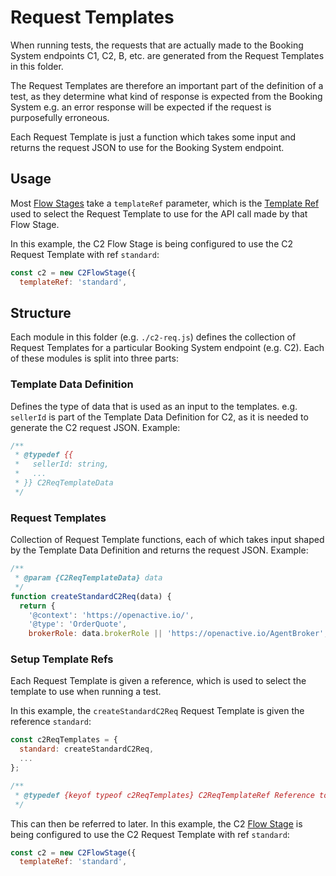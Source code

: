 # Request Templates

When running tests, the requests that are actually made to the Booking System endpoints C1, C2, B, etc. are generated from the Request Templates in this folder.

The Request Templates are therefore an important part of the definition of a test, as they determine what kind of response is expected from the Booking System e.g. an error response will be expected if the request is purposefully erroneous.

Each Request Template is just a function which takes some input and returns the request JSON to use for the Booking System endpoint.

## Usage

Most [Flow Stages](../helpers/flow-stages/README.md) take a `templateRef` parameter, which is the [Template Ref](#setup-template-refs) used to select the Request Template to use for the API call made by that Flow Stage.

In this example, the C2 Flow Stage is being configured to use the C2 Request Template with ref `standard`:

```js
const c2 = new C2FlowStage({
  templateRef: 'standard',
```

## Structure

Each module in this folder (e.g. `./c2-req.js`) defines the collection of Request Templates for a particular Booking System endpoint (e.g. C2). Each of these modules is split into three parts:

### Template Data Definition

Defines the type of data that is used as an input to the templates. e.g. `sellerId` is part of the Template Data Definition for C2, as it is needed to generate the C2 request JSON. Example:

```js
/**
 * @typedef {{
 *   sellerId: string,
 *   ...
 * }} C2ReqTemplateData
 */
```

### Request Templates

Collection of Request Template functions, each of which takes input shaped by the Template Data Definition and returns the request JSON. Example:

```js
/**
 * @param {C2ReqTemplateData} data
 */
function createStandardC2Req(data) {
  return {
    '@context': 'https://openactive.io/',
    '@type': 'OrderQuote',
    brokerRole: data.brokerRole || 'https://openactive.io/AgentBroker',
```

### Setup Template Refs

Each Request Template is given a reference, which is used to select the template to use when running a test.

In this example, the `createStandardC2Req` Request Template is given the reference `standard`:

```js
const c2ReqTemplates = {
  standard: createStandardC2Req,
  ...
};

/**
 * @typedef {keyof typeof c2ReqTemplates} C2ReqTemplateRef Reference to a particular C2 Request template
 */
```

This can then be referred to later. In this example, the C2 [Flow Stage](../helpers/flow-stages/README.md) is being configured to use the C2 Request Template with ref `standard`:

```js
const c2 = new C2FlowStage({
  templateRef: 'standard',
```
